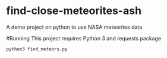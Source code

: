 # find-close-meteorites-ash
A demo project on python to use NASA meteorites data

#Running
This project requires Python 3 and requests package

`python3 find_meteors.py`
